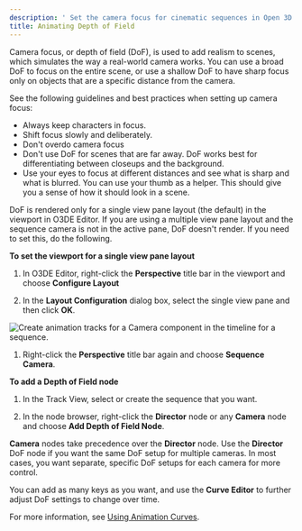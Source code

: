 ```yaml
---
description: ' Set the camera focus for cinematic sequences in Open 3D Engine. '
title: Animating Depth of Field
---
```


Camera focus, or depth of field (DoF), is used to add realism to scenes, which simulates the way a real-world camera works. You can use a broad DoF to focus on the entire scene, or use a shallow DoF to have sharp focus only on objects that are a specific distance from the camera.

See the following guidelines and best practices when setting up camera focus:
+ Always keep characters in focus.
+ Shift focus slowly and deliberately.
+ Don't overdo camera focus
+ Don't use DoF for scenes that are far away. DoF works best for differentiating between closeups and the background.
+ Use your eyes to focus at different distances and see what is sharp and what is blurred. You can use your thumb as a helper. This should give you a sense of how it should look in a scene.

DoF is rendered only for a single view pane layout (the default) in the viewport in O3DE Editor. If you are using a multiple view pane layout and the sequence camera is not in the active pane, DoF doesn't render. If you need to set this, do the following.

**To set the viewport for a single view pane layout**

1. In O3DE Editor, right-click the **Perspective** title bar in the viewport and choose **Configure Layout**

1. In the **Layout Configuration** dialog box, select the single view pane and then click **OK**.

![Create animation tracks for a Camera component in the timeline for a sequence.](/images/shared/cinematics-cameras-focus-layout-configuration.png)

1. Right-click the **Perspective** title bar again and choose **Sequence Camera**.

**To add a Depth of Field node**

1. In the Track View, select or create the sequence that you want.

1. In the node browser, right-click the **Director** node or any **Camera** node and choose **Add Depth of Field Node**.

**Camera** nodes take precedence over the **Director** node. Use the **Director** DoF node if you want the same DoF setup for multiple cameras. In most cases, you want separate, specific DoF setups for each camera for more control.

You can add as many keys as you want, and use the ****Curve Editor**** to further adjust DoF settings to change over time.

For more information, see [Using Animation Curves](/docs/user-guide/visualization/cinematics/track-view/editor-animation-curves.md).
